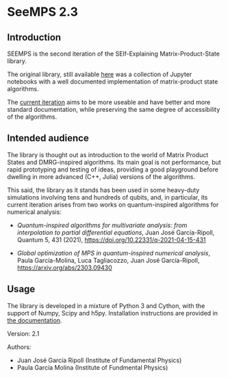 # SeeMPS 2.3

## Introduction

SEEMPS is the second iteration of the SElf-Explaining Matrix-Product-State
library.

The original library, still available [here](https://github.com/juanjosegarciaripoll/seemps)
was a collection of Jupyter notebooks with a well documented implementation
of matrix-product state algorithms.

The [current iteration](https://github.com/juanjosegarciaripoll/seemps2) aims to
be more useable and have better and more standard documentation, while
preserving the same degree of accessibility of the algorithms.

## Intended audience

The library is thought out as introduction to the world of Matrix Product States
and DMRG-inspired algorithms. Its main goal is not performance, but rapid
prototyping and testing of ideas, providing a good playground before dwelling in
more advanced (C++, Julia) versions of the algorithms.

This said, the library as it stands has been used in some heavy-duty simulations
involving tens and hundreds of qubits, and, in particular, its current iteration
arises from two works on quantum-inspired algorithms for numerical analysis:

- *Quantum-inspired algorithms for multivariate analysis: from interpolation to partial differential equations*,
  Juan José García-Ripoll, Quantum 5, 431 (2021), https://doi.org/10.22331/q-2021-04-15-431

- *Global optimization of MPS in quantum-inspired numerical analysis*,
  Paula García-Molina, Luca Tagliacozzo, Juan José García-Ripoll,
  https://arxiv.org/abs/2303.09430

## Usage

The library is developed in a mixture of Python 3 and Cython, with the support
of Numpy, Scipy and h5py. Installation instructions are provided in
[the documentation](https://juanjosegarciaripoll.github.io/seemps2).

Version: 2.1

Authors:

* Juan José García Ripoll (Institute of Fundamental Physics)
* Paula García Molina (Institute of Fundmental Physics)
